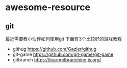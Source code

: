 # awesome-resource
## git 
最近需要教小伙伴如何使用git 下面有3个比较好的游戏教程
- githug https://github.com/Gazler/githug
- git-game https://github.com/git-game/git-game
- gitbranch https://learngitbranching.js.org/ 

